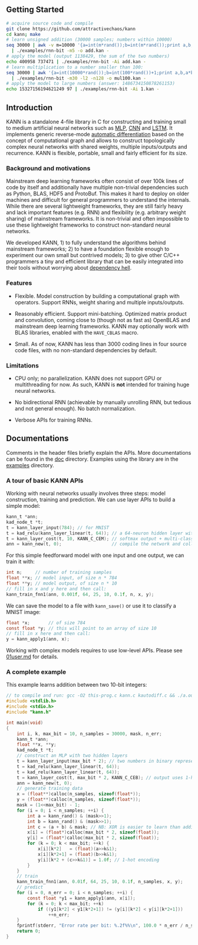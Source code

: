 ## Getting Started
```sh
# acquire source code and compile
git clone https://github.com/attractivechaos/kann
cd kann; make
# learn unsigned addition (30000 samples; numbers within 10000)
seq 30000 | awk -v m=10000 '{a=int(m*rand());b=int(m*rand());print a,b,a+b}' \
  | ./examples/rnn-bit -m5 -o add.kan -
# apply the model (output 1138429, the sum of the two numbers)
echo 400958 737471 | ./examples/rnn-bit -Ai add.kan -
# learn multiplication to a number smaller than 100:
seq 30000 | awk '{a=int(10000*rand());b=int(100*rand())+1;print a,b,a*b}' \
  | ./examples/rnn-bit -m30 -l2 -n128 -o mul100.kan -
# apply the model to large numbers (answer: 1486734150878261153)
echo 15327156194621249 97 | ./examples/rnn-bit -Ai 1.kan -
```

## Introduction

KANN is a standalone 4-file library in C for constructing and training
small to medium artificial neural networks such as [MLP][mlp], [CNN][cnn] and
[LSTM][lstm]. It implements generic reverse-mode [automatic
differentiation][ad] based on the concept of computational graph and allows to
construct topologically complex neural networks with shared weights, multiple
inputs/outputs and recurrence. KANN is flexible, portable, small and fairly
efficient for its size.

### Background and motivations

Mainstream deep learning frameworks often consist of over 100k lines of code by
itself and additionally have multiple non-trivial dependencies such as Python,
BLAS, HDF5 and ProtoBuf. This makes it hard to deploy on older machines and
difficult for general programmers to understand the internals. While there are
several lightweight frameworks, they are still fairly heavy and lack important
features (e.g. RNN) and flexibility (e.g. arbitrary weight sharing) of
mainstream frameworks.  It is non-trivial and often impossible to use these
lightweight frameworks to construct non-standard neural networks.

We developed KANN, 1) to fully understand the algorithms behind mainstream
frameworks; 2) to have a foundation flexible enough to experiment our own
small but contrived models; 3) to give other C/C++ programmers a tiny and
efficient library that can be easily integrated into their tools without
worrying about [dependency hell][dh].

### Features

* Flexible. Model construction by building a computational graph with
  operators. Support RNNs, weight sharing and multiple inputs/outputs.

* Reasonably efficient. Support mini-batching. Optimized matrix product and
  convolution, coming close to (though not as fast as) OpenBLAS and mainstream
  deep learning frameworks. KANN may optionally work with BLAS libraries,
  enabled with the `HAVE_CBLAS` macro.

* Small. As of now, KANN has less than 3000 coding lines in four source code
  files, with no non-standard dependencies by default.

### Limitations

* CPU only; no parallelization. KANN does not support GPU or multithreading for
  now. As such, KANN is **not** intended for training huge neural networks.

* No bidirectional RNN (achievable by manually unrolling RNN, but tedious and
  not general enough). No batch normalization.

* Verbose APIs for training RNNs.

## Documentations

Comments in the header files briefly explain the APIs. More documentations can
be found in the [doc](doc) directory. Examples using the library are in the
[examples](examples) directory.

### A tour of basic KANN APIs

Working with neural networks usually involves three steps: model construction,
training and prediction. We can use layer APIs to build a simple model:
```c
kann_t *ann;
kad_node_t *t;
t = kann_layer_input(784); // for MNIST
t = kad_relu(kann_layer_linear(t, 64)); // a 64-neuron hidden layer with ReLU activation
t = kann_layer_cost(t, 10, KANN_C_CEM); // softmax output + multi-class cross-entropy cost
ann = kann_new(t, 0);                   // compile the network and collate variables
```
For this simple feedforward model with one input and one output, we can train
it with:
```c
int n;     // number of training samples
float **x; // model input, of size n * 784
float **y; // model output, of size n * 10
// fill in x and y here and then call:
kann_train_fnn1(ann, 0.001f, 64, 25, 10, 0.1f, n, x, y);
```
We can save the model to a file with `kann_save()` or use it to classify a
MNIST image:
```c
float *x;       // of size 784
const float *y; // this will point to an array of size 10
// fill in x here and then call:
y = kann_apply1(ann, x);
```

Working with complex models requires to use low-level APIs. Please see
[01user.md](doc/01user.md) for details.

### A complete example

This example learns addition between two 10-bit integers:
```c
// to compile and run: gcc -O2 this-prog.c kann.c kautodiff.c && ./a.out
#include <stdlib.h>
#include <stdio.h>
#include "kann.h"

int main(void)
{
	int i, k, max_bit = 10, n_samples = 30000, mask, n_err;
	kann_t *ann;
	float **x, **y;
	kad_node_t *t;
	// construct an MLP with two hidden layers
	t = kann_layer_input(max_bit * 2); // two numbers in binary representation
	t = kad_relu(kann_layer_linear(t, 64));
	t = kad_relu(kann_layer_linear(t, 64));
	t = kann_layer_cost(t, max_bit * 2, KANN_C_CEB); // output uses 1-hot encoding
	ann = kann_new(t, 0);
	// generate training data
	x = (float**)calloc(n_samples, sizeof(float*));
	y = (float**)calloc(n_samples, sizeof(float*));
	mask = (1<<max_bit) - 1;
	for (i = 0; i < n_samples; ++i) {
		int a = kann_rand() & (mask>>1);
		int b = kann_rand() & (mask>>1);
		int c = (a + b) & mask; // NB: XOR is easier to learn than addition
		x[i] = (float*)calloc(max_bit * 2, sizeof(float));
		y[i] = (float*)calloc(max_bit * 2, sizeof(float));
		for (k = 0; k < max_bit; ++k) {
			x[i][k*2]   = (float)(a>>k&1);
			x[i][k*2+1] = (float)(b>>k&1);
			y[i][k*2 + (c>>k&1)] = 1.0f; // 1-hot encoding
		}
	}
	// train
	kann_train_fnn1(ann, 0.01f, 64, 25, 10, 0.1f, n_samples, x, y);
	// predict
	for (i = 0, n_err = 0; i < n_samples; ++i) {
		const float *y1 = kann_apply1(ann, x[i]);
		for (k = 0; k < max_bit; ++k)
			if ((y1[k*2] < y1[k*2+1]) != (y[i][k*2] < y[i][k*2+1]))
				++n_err;
	}
	fprintf(stderr, "Error rate per bit: %.2f%%\n", 100.0 * n_err / n_samples / max_bit);
	return 0;
}
```

[mlp]: https://en.wikipedia.org/wiki/Multilayer_perceptron
[cnn]: https://en.wikipedia.org/wiki/Convolutional_neural_network
[lstm]: https://en.wikipedia.org/wiki/Long_short-term_memory
[ad]: https://en.wikipedia.org/wiki/Automatic_differentiation
[dh]: https://en.wikipedia.org/wiki/Dependency_hell
